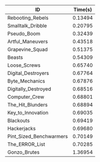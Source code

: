 |ID|Time(s)|
|-|-|
|Rebooting_Rebels|0.13494|
|Smalltalk_Dribble|0.20795|
|Pseudo_Boom|0.32439|
|Artful_Maneuvers|0.43518|
|Grapevine_Squad|0.51375|
|Beasts|0.54309|
|Loose_Screws|0.65740|
|Digital_Destroyers|0.67764|
|Byte_Mechanics|0.67876|
|Digitally_Destroyed|0.68516|
|Computer_Crew|0.68801|
|The_Hit_Blunders|0.68894|
|Key_to_Innovation|0.69035|
|Blackouts|0.69419|
|Hackerjacks|0.69680|
|Pint_Sized_Benchwarmers|0.70149|
|The_ERROR_List|0.70285|
|Gonzo_Brutes|1.36954|
